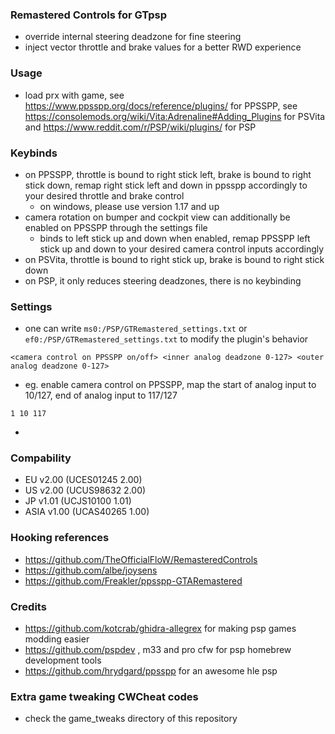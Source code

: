 ### Remastered Controls for GTpsp

- override internal steering deadzone for fine steering
- inject vector throttle and brake values for a better RWD experience

### Usage

- load prx with game, see https://www.ppsspp.org/docs/reference/plugins/ for PPSSPP, see https://consolemods.org/wiki/Vita:Adrenaline#Adding_Plugins for PSVita and https://www.reddit.com/r/PSP/wiki/plugins/ for PSP

### Keybinds

- on PPSSPP, throttle is bound to right stick left, brake is bound to right stick down, remap right stick left and down in ppsspp accordingly to your desired throttle and brake control
	- on windows, please use version 1.17 and up
- camera rotation on bumper and cockpit view can additionally be enabled on PPSSPP through the settings file
	- binds to left stick up and down when enabled, remap PPSSPP left stick up and down to your desired camera control inputs accordingly
- on PSVita, throttle is bound to right stick up, brake is bound to right stick down
- on PSP, it only reduces steering deadzones, there is no keybinding

### Settings

- one can write `ms0:/PSP/GTRemastered_settings.txt` or `ef0:/PSP/GTRemastered_settings.txt` to modify the plugin's behavior
```
<camera control on PPSSPP on/off> <inner analog deadzone 0-127> <outer analog deadzone 0-127>
```

- eg. enable camera control on PPSSPP, map the start of analog input to 10/127, end of analog input to 117/127
```
1 10 117
```

- 

### Compability
- EU v2.00 (UCES01245 2.00)
- US v2.00 (UCUS98632 2.00)
- JP v1.01 (UCJS10100 1.01)
- ASIA v1.00 (UCAS40265 1.00)

### Hooking references

- https://github.com/TheOfficialFloW/RemasteredControls
- https://github.com/albe/joysens
- https://github.com/Freakler/ppsspp-GTARemastered

### Credits

- https://github.com/kotcrab/ghidra-allegrex for making psp games modding easier
- https://github.com/pspdev , m33 and pro cfw for psp homebrew development tools
- https://github.com/hrydgard/ppsspp for an awesome hle psp

### Extra game tweaking CWCheat codes

- check the game_tweaks directory of this repository
